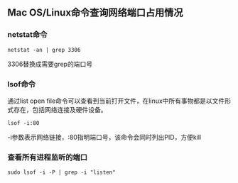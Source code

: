## Mac OS/Linux命令查询网络端口占用情况

### netstat命令

```shell
netstat -an | grep 3306
```
3306替换成需要grep的端口号

 

### lsof命令

通过list open file命令可以查看到当前打开文件，在linux中所有事物都是以文件形式存在，包括网络连接及硬件设备。

```shell
lsof -i:80
```

-i参数表示网络链接，:80指明端口号，该命令会同时列出PID，方便kill

### 查看所有进程监听的端口

```shell
sudo lsof -i -P | grep -i "listen"
```
